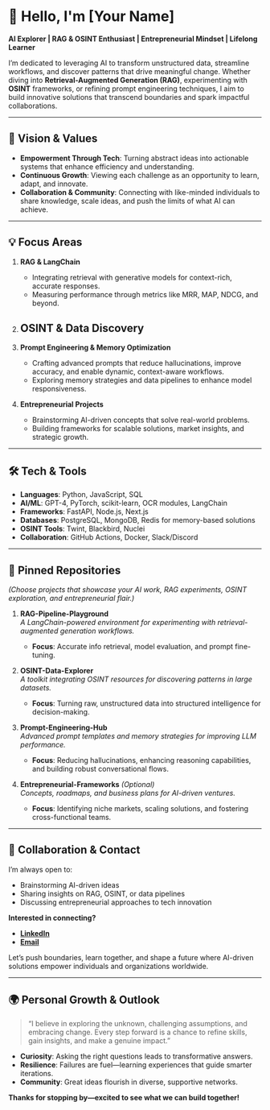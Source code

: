 # 👋 Hello, I'm **[Your Name]**

**AI Explorer | RAG & OSINT Enthusiast | Entrepreneurial Mindset | Lifelong Learner**

I’m dedicated to leveraging AI to transform unstructured data, streamline workflows, and discover patterns that drive meaningful change. Whether diving into **Retrieval-Augmented Generation (RAG)**, experimenting with **OSINT** frameworks, or refining prompt engineering techniques, I aim to build innovative solutions that transcend boundaries and spark impactful collaborations.

---

## 🌱 **Vision & Values**

- **Empowerment Through Tech**: Turning abstract ideas into actionable systems that enhance efficiency and understanding.  
- **Continuous Growth**: Viewing each challenge as an opportunity to learn, adapt, and innovate.  
- **Collaboration & Community**: Connecting with like-minded individuals to share knowledge, scale ideas, and push the limits of what AI can achieve.

---

## 💡 **Focus Areas**

1. **RAG & LangChain**  
   - Integrating retrieval with generative models for context-rich, accurate responses.  
   - Measuring performance through metrics like MRR, MAP, NDCG, and beyond.

2. **OSINT & Data Discovery**  
   - 

3. **Prompt Engineering & Memory Optimization**  
   - Crafting advanced prompts that reduce hallucinations, improve accuracy, and enable dynamic, context-aware workflows.  
   - Exploring memory strategies and data pipelines to enhance model responsiveness.

4. **Entrepreneurial Projects**  
   - Brainstorming AI-driven concepts that solve real-world problems.  
   - Building frameworks for scalable solutions, market insights, and strategic growth.

---

## 🛠️ **Tech & Tools**

- **Languages**: Python, JavaScript, SQL  
- **AI/ML**: GPT-4, PyTorch, scikit-learn, OCR modules, LangChain  
- **Frameworks**: FastAPI, Node.js, Next.js  
- **Databases**: PostgreSQL, MongoDB, Redis for memory-based solutions  
- **OSINT Tools**: Twint, Blackbird, Nuclei  
- **Collaboration**: GitHub Actions, Docker, Slack/Discord

---

## 📌 **Pinned Repositories**

*(Choose projects that showcase your AI work, RAG experiments, OSINT exploration, and entrepreneurial flair.)*

1. **RAG-Pipeline-Playground**  
   *A LangChain-powered environment for experimenting with retrieval-augmented generation workflows.*  
   - **Focus**: Accurate info retrieval, model evaluation, and prompt fine-tuning.

2. **OSINT-Data-Explorer**  
   *A toolkit integrating OSINT resources for discovering patterns in large datasets.*  
   - **Focus**: Turning raw, unstructured data into structured intelligence for decision-making.

3. **Prompt-Engineering-Hub**  
   *Advanced prompt templates and memory strategies for improving LLM performance.*  
   - **Focus**: Reducing hallucinations, enhancing reasoning capabilities, and building robust conversational flows.

4. **Entrepreneurial-Frameworks** *(Optional)*  
   *Concepts, roadmaps, and business plans for AI-driven ventures.*  
   - **Focus**: Identifying niche markets, scaling solutions, and fostering cross-functional teams.

---

## 🤝 **Collaboration & Contact**

I’m always open to:
- Brainstorming AI-driven ideas
- Sharing insights on RAG, OSINT, or data pipelines
- Discussing entrepreneurial approaches to tech innovation

**Interested in connecting?**  
- **[LinkedIn](https://linkedin.com/in/yourlinkedin)**  
- **[Email](mailto:youremail@example.com)**

Let’s push boundaries, learn together, and shape a future where AI-driven solutions empower individuals and organizations worldwide.

---

## 🌍 **Personal Growth & Outlook**

> “I believe in exploring the unknown, challenging assumptions, and embracing change. Every step forward is a chance to refine skills, gain insights, and make a genuine impact.”

- **Curiosity**: Asking the right questions leads to transformative answers.  
- **Resilience**: Failures are fuel—learning experiences that guide smarter iterations.  
- **Community**: Great ideas flourish in diverse, supportive networks.

**Thanks for stopping by—excited to see what we can build together!**
